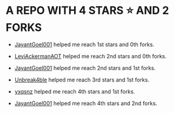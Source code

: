 # A REPO WITH 4 STARS ⭐️ AND 2 FORKS















 - [JayantGoel001](https://github.com/JayantGoel001) helped me reach 1st stars and 0th forks.















 - [LeviAckermanAOT](https://github.com/LeviAckermanAOT) helped me reach 2nd stars and 0th forks.















 - [JayantGoel001](https://github.com/JayantGoel001) helped me reach 2nd stars and 1st forks.















 - [Unbreak4ble](https://github.com/Unbreak4ble) helped me reach 3rd stars and 1st forks.



 - [yxqsnz](https://github.com/yxqsnz) helped me reach 4th stars and 1st forks.

 - [JayantGoel001](https://github.com/JayantGoel001) helped me reach 4th stars and 2nd forks.